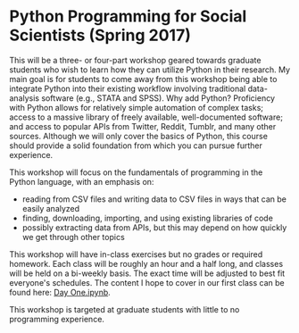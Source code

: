 # Python Programming for Social Scientists (Spring 2017)

This will be a three- or four-part workshop geared towards graduate students who wish to learn how they can utilize Python in their research. My main goal is for students to come away from this workshop being able to integrate Python into their existing workflow involving traditional data-analysis software (e.g., STATA and SPSS). Why add Python? Proficiency with Python allows for relatively simple automation of complex tasks; access to a massive library of freely available, well-documented software; and access to popular APIs from Twitter, Reddit, Tumblr, and many other sources. Although we will only cover the basics of Python, this course should provide a solid foundation from which you can pursue further experience.

This workshop will focus on the fundamentals of programming in the Python language, with an emphasis on: 

 * reading from CSV files and writing data to CSV files in ways that can be easily analyzed
 * finding, downloading, importing, and using existing libraries of code 
 * possibly extracting data from APIs, but this may depend on how quickly we get through other topics

This workshop will have in-class exercises but no grades or required homework. Each class will be roughly an hour and a half long, and classes will be held on a bi-weekly basis. The exact time will be adjusted to best fit everyone's schedules. The content I hope to cover in our first class can be found here: [Day One.ipynb](https://github.com/rgordonr/Python-Programming-for-Social-Scientists-Spring-2017/blob/master/Day%20One.ipynb).

This workshop is targeted at graduate students with little to no programming experience.
